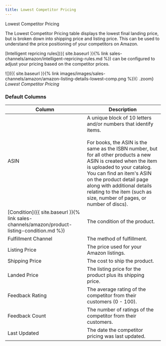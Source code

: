 ```yaml
---
title: Lowest Competitor Pricing
---
```



Lowest Competitor Pricing

The Lowest Competitor Pricing table displays the lowest final landing price, but is broken down into shipping price and listing price. This can be used to understand the price positioning of your competitors on Amazon.

[Intelligent repricing rules]({{ site.baseurl }}{% link sales-channels/amazon/intelligent-repricing-rules.md %}) can be configured to adjust your pricing based on the competitor prices.

![]({{ site.baseurl }}{% link images/images/sales-channels/amazon/amazon-listing-details-lowest-comp.png %}){: .zoom}
_Lowest Competitor Pricing_

### Default Columns

|Column|Description|
|---|---|
|ASIN|A unique block of 10 letters and/or numbers that identify items.<br/><br/>For books, the ASIN is the same as the ISBN number, but for all other products a new ASIN is created when the item is uploaded to your catalog. You can find an item's ASIN on the product detail page along with additional details relating to the item (such as size, number of pages, or number of discs). |
|[Condition]({{ site.baseurl }}{% link sales-channels/amazon/product-listing-condition.md %})|The condition of the product. |
|Fulfillment Channel|The method of fulfillment. |
|Listing Price|The price used for your Amazon listings. |
|Shipping Price|The cost to ship the product. |
|Landed Price|The listing price for the product plus its shipping price. |
|Feedback Rating|The average rating of the competitor from their customers (0 - 100). |
|Feedback Count|The number of ratings of the competitor from their customers. |
|Last Updated|The date the competitor pricing was last updated. |
